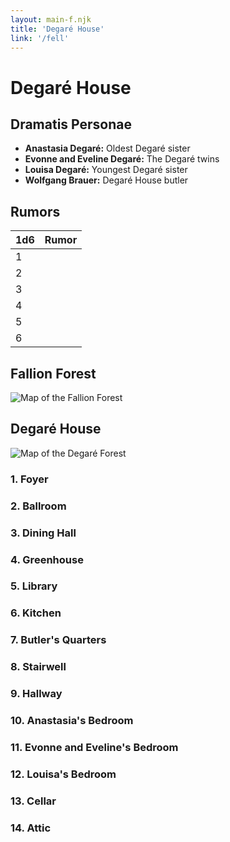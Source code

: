 ```yaml
---
layout: main-f.njk
title: 'Degaré House'
link: '/fell'
---
```


# Degaré House

## Dramatis Personae

- **Anastasia Degaré:** Oldest Degaré sister
- **Evonne and Eveline Degaré:** The Degaré twins
- **Louisa Degaré:** Youngest Degaré sister
- **Wolfgang Brauer:** Degaré House butler

## Rumors

1d6|Rumor
:--|---
1|
2|
3|
4|
5|
6|

## Fallion Forest

![Map of the Fallion Forest](/images/fallion-forest-map.jpg)

## Degaré House

![Map of the Degaré Forest](/images/degare-house-map.jpg)

### 1. Foyer

### 2. Ballroom

### 3. Dining Hall

### 4. Greenhouse

### 5. Library

### 6. Kitchen

### 7. Butler's Quarters

### 8. Stairwell

### 9. Hallway

### 10. Anastasia's Bedroom

### 11. Evonne and Eveline's Bedroom

### 12. Louisa's Bedroom

### 13. Cellar

### 14. Attic
